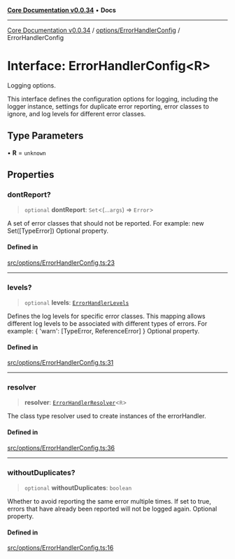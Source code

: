 [**Core Documentation v0.0.34**](../../../README.md) • **Docs**

***

[Core Documentation v0.0.34](../../../modules.md) / [options/ErrorHandlerConfig](../README.md) / ErrorHandlerConfig

# Interface: ErrorHandlerConfig\<R\>

Logging options.

This interface defines the configuration options for logging, including the logger instance,
settings for duplicate error reporting, error classes to ignore, and log levels for different error classes.

## Type Parameters

• **R** = `unknown`

## Properties

### dontReport?

> `optional` **dontReport**: `Set`\<(...`args`) => `Error`\>

A set of error classes that should not be reported.
For example: new Set([TypeError])
Optional property.

#### Defined in

[src/options/ErrorHandlerConfig.ts:23](https://github.com/stonemjs/core/blob/805ab978d87a028eb5ea9c9da928beb091ec1971/src/options/ErrorHandlerConfig.ts#L23)

***

### levels?

> `optional` **levels**: [`ErrorHandlerLevels`](../../../definitions/type-aliases/ErrorHandlerLevels.md)

Defines the log levels for specific error classes.
This mapping allows different log levels to be associated with different types of errors.
For example: { 'warn': [TypeError, ReferenceError] }
Optional property.

#### Defined in

[src/options/ErrorHandlerConfig.ts:31](https://github.com/stonemjs/core/blob/805ab978d87a028eb5ea9c9da928beb091ec1971/src/options/ErrorHandlerConfig.ts#L31)

***

### resolver

> **resolver**: [`ErrorHandlerResolver`](../../../definitions/type-aliases/ErrorHandlerResolver.md)\<`R`\>

The class type resolver used to create instances of the errorHandler.

#### Defined in

[src/options/ErrorHandlerConfig.ts:36](https://github.com/stonemjs/core/blob/805ab978d87a028eb5ea9c9da928beb091ec1971/src/options/ErrorHandlerConfig.ts#L36)

***

### withoutDuplicates?

> `optional` **withoutDuplicates**: `boolean`

Whether to avoid reporting the same error multiple times.
If set to true, errors that have already been reported will not be logged again.
Optional property.

#### Defined in

[src/options/ErrorHandlerConfig.ts:16](https://github.com/stonemjs/core/blob/805ab978d87a028eb5ea9c9da928beb091ec1971/src/options/ErrorHandlerConfig.ts#L16)
